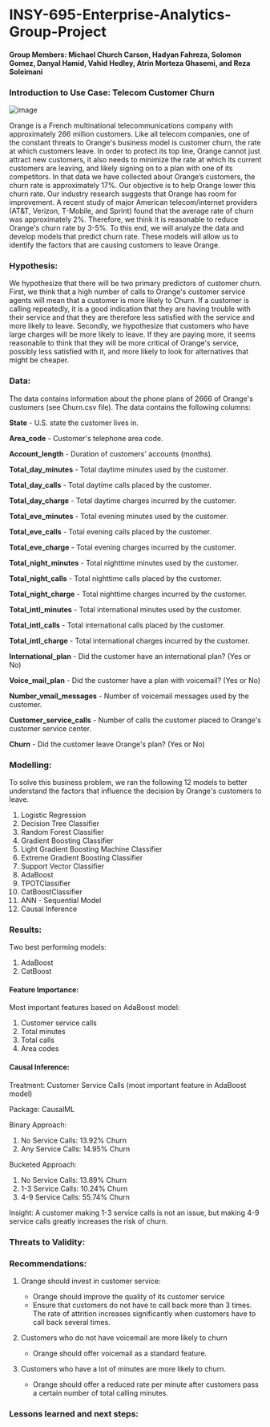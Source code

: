 # INSY-695-Enterprise-Analytics-Group-Project

#### Group Members: Michael Church Carson, Hadyan Fahreza, Solomon Gomez, Danyal Hamid, Vahid Hedley, Atrin Morteza Ghasemi, and Reza Soleimani


### Introduction to Use Case: Telecom Customer Churn

![image](https://user-images.githubusercontent.com/93062815/153732516-0a59eab8-3143-46bc-abad-7403ddb0505e.png)

Orange is a French multinational telecommunications company with approximately 266 million customers. Like all telecom companies, one of the constant threats to Orange's business model is customer churn, the rate at which customers leave. In order to protect its top line, Orange cannot just attract new customers, it also needs to minimize the rate at which its current customers are leaving, and likely signing on to a plan with one of its competitors. In that data we have collected about Orange’s customers, the churn rate is approximately 17%. Our objective is to help Orange lower this churn rate. Our industry research suggests that Orange has room for improvement. A recent study of major American telecom/internet providers (AT&T, Verizon, T-Mobile, and Sprint) found that the average rate of churn was approximately 2%. Therefore, we think it is reasonable to reduce Orange's churn rate by 3-5%. To this end, we will analyze the data and develop models that predict churn rate. These models will allow us to identify the factors that are causing customers to leave Orange. 

### Hypothesis:

We hypothesize that there will be two primary predictors of customer churn. First, we think that a high number of calls to Orange's customer service agents will mean that a customer is more likely to Churn. If a customer is calling repeatedly, it is a good indication that they are having trouble with their service and that they are therefore less satisfied with the service and more likely to leave. Secondly, we hypothesize that customers who have large charges will be more likely to leave. If they are paying more, it seems reasonable to think that they will be more critical of Orange's service, possibly less satisfied with it, and more likely to look for alternatives that might be cheaper.

### Data:

The data contains information about the phone plans of 2666 of Orange's customers (see Churn.csv file). The data contains the following columns:

**State** - U.S. state the customer lives in.

**Area_code** - Customer's telephone area code.

**Account_length** - Duration of customers' accounts (months).

**Total_day_minutes** - Total daytime minutes used by the customer.

**Total_day_calls** - Total daytime calls placed by the customer.

**Total_day_charge** - Total daytime charges incurred by the customer.

**Total_eve_minutes** - Total evening minutes used by the customer.

**Total_eve_calls** - Total evening calls placed by the customer.

**Total_eve_charge** - Total evening charges incurred by the customer.

**Total_night_minutes** - Total nighttime minutes used by the customer.

**Total_night_calls** - Total nighttime calls placed by the customer.

**Total_night_charge** - Total nighttime charges incurred by the customer.

**Total_intl_minutes** - Total international minutes used by the customer.

**Total_intl_calls** - Total international calls placed by the customer.

**Total_intl_charge** - Total international charges incurred by the customer.

**International_plan** - Did the customer have an international plan? (Yes or No)

**Voice_mail_plan** - Did the customer have a plan with voicemail? (Yes or No)

**Number_vmail_messages** - Number of voicemail messages used by the customer.

**Customer_service_calls** - Number of calls the customer placed to Orange's customer service center.

**Churn**  - Did the customer leave Orange's plan? (Yes or No)

### Modelling:

To solve this business problem, we ran the following 12 models to better understand the factors that influence the decision by Orange's customers to leave.

1. Logistic Regression
2. Decision Tree Classifier
3. Random Forest Classifier
4. Gradient Boosting Classifier
5. Light Gradient Boosting Machine Classifier
6. Extreme Gradient Boosting Classifier
7. Support Vector Classifier
8. AdaBoost
9. TPOTClassifier
10. CatBoostClassifier
11. ANN - Sequential Model
12. Causal Inference


### Results:

Two best performing models:
1. AdaBoost
2. CatBoost

#### Feature Importance:

Most important features based on AdaBoost model:
1. Customer service calls
2. Total minutes
3. Total calls
4. Area codes

#### Causal Inference:

Treatment: Customer Service Calls (most important feature in AdaBoost model)

Package: CausalML

Binary Approach:
1. No Service Calls: 13.92% Churn
2. Any Service Calls: 14.95% Churn

Bucketed Approach:
1. No Service Calls: 13.89% Churn
2. 1-3 Service Calls: 10.24% Churn
3. 4-9 Service Calls: 55.74% Churn

Insight: A customer making 1-3 service calls is not an issue, but making 4-9 service calls greatly increases the risk of churn.


### Threats to Validity:


### Recommendations:

1. Orange should invest in customer service:
   - Orange should improve the quality of its customer service
   - Ensure that customers do not have to call back more than 3 times. The rate of attrition increases significantly when customers have to call back several times.

2. Customers who do not have voicemail are more likely to churn
   - Orange should offer voicemail as a standard feature. 

3. Customers who have a lot of minutes are more likely to churn.
   - Orange should offer a reduced rate per minute after customers pass a certain number of total calling minutes. 


### Lessons learned and next steps:



